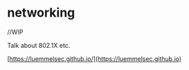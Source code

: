 # networking

//WIP

Talk about 802.1X etc.&#x20;

[https://luemmelsec.github.io/](https://luemmelsec.github.io)
